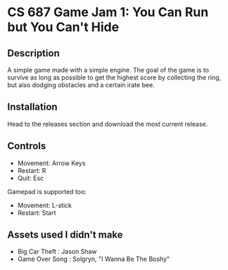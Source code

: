 # CS 687 Game Jam 1: You Can Run but You Can't Hide

## Description

A simple game made with a simple engine. The goal of the game is to survive as long as possible to get the highest score by collecting the ring, but also dodging obstacles and a certain irate bee.

## Installation

Head to the releases section and download the most current release.

## Controls

+ Movement: Arrow Keys
+ Restart: R
+ Quit: Esc

Gamepad is supported too:
+ Movement: L-stick
+ Restart: Start

## Assets used I didn't make

+ Big Car Theft : Jason Shaw
+ Game Over Song : Solgryn, "I Wanna Be The Boshy"
